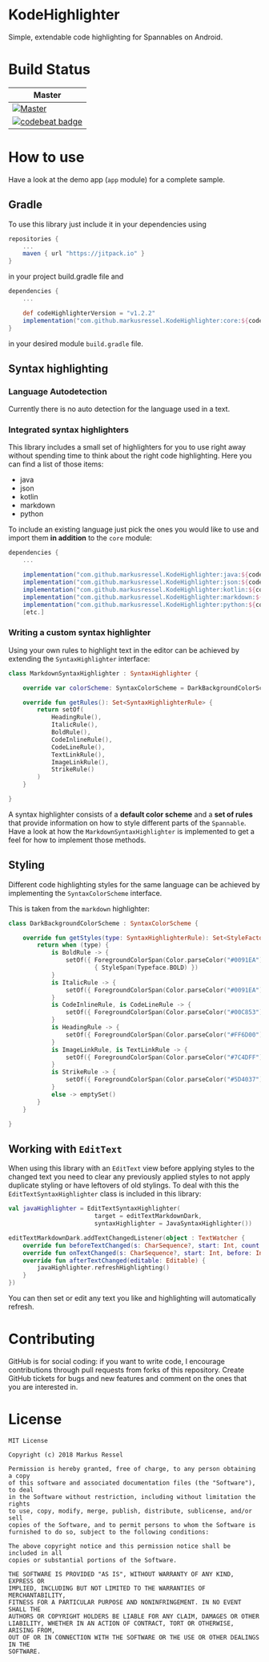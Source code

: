 # KodeHighlighter
Simple, extendable code highlighting for Spannables on Android.

# Build Status

| Master |
|--------|
| [![Master](https://travis-ci.org/markusressel/KodeHighlighter.svg?branch=master)](https://travis-ci.org/markusressel/KodeHighlighter/branches) |
| [![codebeat badge](https://codebeat.co/badges/e533d507-9e49-4010-9c02-7fb3e638bb0d)](https://codebeat.co/projects/github-com-markusressel-kodehighlighter-master) |

# How to use
Have a look at the demo app (`app`  module) for a complete sample.

## Gradle
To use this library just include it in your dependencies using

```groovy
repositories {
    ...
    maven { url "https://jitpack.io" }
}
```

in your project build.gradle file and

```groovy
dependencies {
    ...

    def codeHighlighterVersion = "v1.2.2"
    implementation("com.github.markusressel.KodeHighlighter:core:${codeHighlighterVersion}")
}
```

in your desired module ```build.gradle``` file.


## Syntax highlighting

### Language Autodetection

Currently there is no auto detection for the language used in a text.

### Integrated syntax highlighters

This library includes a small set of highlighters for you to use right away without spending time to think about the right code highlighting.
Here you can find a list of those items:

* java
* json
* kotlin
* markdown
* python

To include an existing language just pick the ones you would like to use and import them **in addition** to the `core` module:

```groovy
dependencies {
    ...

    implementation("com.github.markusressel.KodeHighlighter:java:${codeHighlighterVersion}")
    implementation("com.github.markusressel.KodeHighlighter:json:${codeHighlighterVersion}")
    implementation("com.github.markusressel.KodeHighlighter:kotlin:${codeHighlighterVersion}")
    implementation("com.github.markusressel.KodeHighlighter:markdown:${codeHighlighterVersion}")
    implementation("com.github.markusressel.KodeHighlighter:python:${codeHighlighterVersion}")
    [etc.]
```

### Writing a custom syntax highlighter

Using your own rules to highlight text in the editor can be achieved by extending the `SyntaxHighlighter` interface:

```kotlin
class MarkdownSyntaxHighlighter : SyntaxHighlighter {

    override var colorScheme: SyntaxColorScheme = DarkBackgroundColorScheme()

    override fun getRules(): Set<SyntaxHighlighterRule> {
        return setOf(
            HeadingRule(),
            ItalicRule(),
            BoldRule(),
            CodeInlineRule(),
            CodeLineRule(),
            TextLinkRule(),
            ImageLinkRule(),
            StrikeRule()
        )
    }

}
```

A syntax highlighter consists of a **default color scheme** and a **set of rules** that provide information on how to style different parts of the `Spannable`.
Have a look at how the `MarkdownSyntaxHighlighter` is implemented to get a feel for how to implement those methods.

## Styling

Different code highlighting styles for the same language can be achieved
by implementing the `SyntaxColorScheme` interface.

This is taken from the `markdown` highlighter:
```kotlin
class DarkBackgroundColorScheme : SyntaxColorScheme {

    override fun getStyles(type: SyntaxHighlighterRule): Set<StyleFactory> {
        return when (type) {
            is BoldRule -> {
                setOf({ ForegroundColorSpan(Color.parseColor("#0091EA")) },
                        { StyleSpan(Typeface.BOLD) })
            }
            is ItalicRule -> {
                setOf({ ForegroundColorSpan(Color.parseColor("#0091EA")) }, { StyleSpan(Typeface.ITALIC) })
            }
            is CodeInlineRule, is CodeLineRule -> {
                setOf({ ForegroundColorSpan(Color.parseColor("#00C853")) })
            }
            is HeadingRule -> {
                setOf({ ForegroundColorSpan(Color.parseColor("#FF6D00")) })
            }
            is ImageLinkRule, is TextLinkRule -> {
                setOf({ ForegroundColorSpan(Color.parseColor("#7C4DFF")) })
            }
            is StrikeRule -> {
                setOf({ ForegroundColorSpan(Color.parseColor("#5D4037")) })
            }
            else -> emptySet()
        }
    }

}
```

## Working with `EditText`
When using this library with an `EditText` view before applying styles to the changed text you need to clear any previously applied styles to not apply duplicate styling or have leftovers of old stylings. To deal with this the `EditTextSyntaxHighlighter` class is included in this library:

```kotlin
val javaHighlighter = EditTextSyntaxHighlighter(
                        target = editTextMarkdownDark,
                        syntaxHighlighter = JavaSyntaxHighlighter())

editTextMarkdownDark.addTextChangedListener(object : TextWatcher {
    override fun beforeTextChanged(s: CharSequence?, start: Int, count: Int, after: Int) {}
    override fun onTextChanged(s: CharSequence?, start: Int, before: Int, count: Int) {}
    override fun afterTextChanged(editable: Editable) {
        javaHighlighter.refreshHighlighting()
    }
})
```

You can then set or edit any text you like and highlighting will automatically refresh.

# Contributing

GitHub is for social coding: if you want to write code, I encourage contributions through pull requests from forks
of this repository. Create GitHub tickets for bugs and new features and comment on the ones that you are interested in.

# License

```
MIT License

Copyright (c) 2018 Markus Ressel

Permission is hereby granted, free of charge, to any person obtaining a copy
of this software and associated documentation files (the "Software"), to deal
in the Software without restriction, including without limitation the rights
to use, copy, modify, merge, publish, distribute, sublicense, and/or sell
copies of the Software, and to permit persons to whom the Software is
furnished to do so, subject to the following conditions:

The above copyright notice and this permission notice shall be included in all
copies or substantial portions of the Software.

THE SOFTWARE IS PROVIDED "AS IS", WITHOUT WARRANTY OF ANY KIND, EXPRESS OR
IMPLIED, INCLUDING BUT NOT LIMITED TO THE WARRANTIES OF MERCHANTABILITY,
FITNESS FOR A PARTICULAR PURPOSE AND NONINFRINGEMENT. IN NO EVENT SHALL THE
AUTHORS OR COPYRIGHT HOLDERS BE LIABLE FOR ANY CLAIM, DAMAGES OR OTHER
LIABILITY, WHETHER IN AN ACTION OF CONTRACT, TORT OR OTHERWISE, ARISING FROM,
OUT OF OR IN CONNECTION WITH THE SOFTWARE OR THE USE OR OTHER DEALINGS IN THE
SOFTWARE.
```
